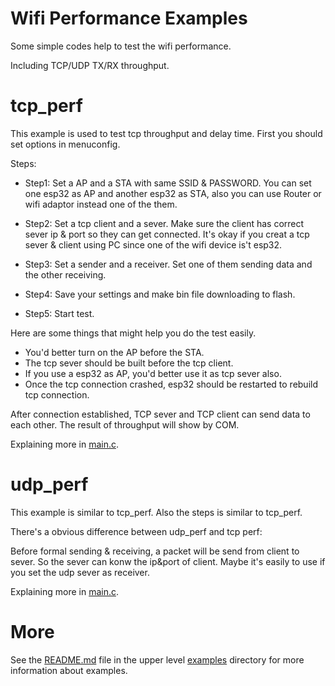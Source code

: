 # Wifi Performance Examples

Some simple codes help to test the wifi performance.

Including TCP/UDP TX/RX throughput.

# tcp_perf

This example is used to test tcp throughput and delay time. First you should set options in menuconfig.

Steps:

* Step1: Set a AP and a STA with same SSID & PASSWORD. You can set one esp32 as AP and another esp32 as STA, also you can use Router or wifi adaptor instead one of the them.

* Step2: Set a tcp client and a sever. Make sure the client has correct sever ip & port so they can get connected. It's okay if you creat a tcp sever & client using PC since one of the wifi device is't esp32.

* Step3: Set a sender and a receiver. Set one of them sending data and the other receiving.

* Step4: Save your settings and make bin file downloading to flash.

* Step5: Start test. 

Here are some things that might help you do the test easily.

* You'd better turn on the AP before the STA.
* The tcp sever should be built before the tcp client.
* If you use a esp32 as AP, you'd better use it as tcp sever also.
* Once the tcp connection crashed, esp32 should be restarted to rebuild tcp connection.

After connection established, TCP sever and TCP client can send data to each other. The result of throughput will show by COM.

Explaining more in [main.c](./tcp_perf/main/main.c).

# udp_perf

This example is similar to tcp_perf. Also the steps is similar to tcp_perf.

There's a obvious difference between udp_perf and tcp perf:

Before formal sending & receiving, a packet will be send from client to sever. So the sever can konw the ip&port of client. Maybe it's easily to use if you set the udp sever as receiver.

Explaining more in [main.c](./udp_perf/main/main.c).

# More

See the [README.md](../README.md) file in the upper level [examples](../) directory for more information about examples.
